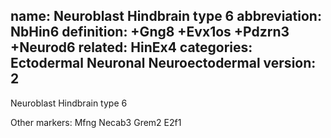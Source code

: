 name: Neuroblast Hindbrain type 6
abbreviation: NbHin6
definition: +Gng8 +Evx1os +Pdzrn3 +Neurod6
related: HinEx4
categories: Ectodermal Neuronal Neuroectodermal
version: 2
---

Neuroblast Hindbrain type 6

Other markers:
Mfng
Necab3
Grem2
E2f1